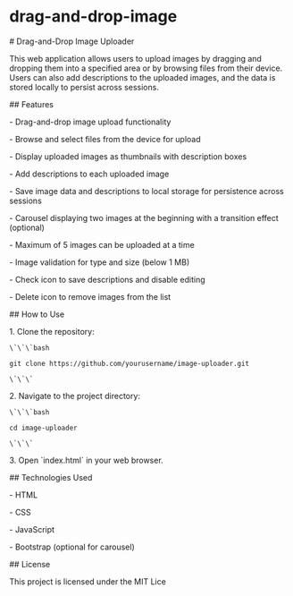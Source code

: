 # drag-and-drop-image
\# Drag-and-Drop Image Uploader

  

This web application allows users to upload images by dragging and dropping them into a specified area or by browsing files from their device. Users can also add descriptions to the uploaded images, and the data is stored locally to persist across sessions.

  

\## Features

  

\- Drag-and-drop image upload functionality

\- Browse and select files from the device for upload

\- Display uploaded images as thumbnails with description boxes

\- Add descriptions to each uploaded image

\- Save image data and descriptions to local storage for persistence across sessions

\- Carousel displaying two images at the beginning with a transition effect (optional)

\- Maximum of 5 images can be uploaded at a time

\- Image validation for type and size (below 1 MB)

\- Check icon to save descriptions and disable editing

\- Delete icon to remove images from the list

  

\## How to Use

  

1\. Clone the repository:

    \`\`\`bash

    git clone https://github.com/yourusername/image-uploader.git

    \`\`\`

2\. Navigate to the project directory:

    \`\`\`bash

    cd image-uploader

    \`\`\`

3\. Open \`index.html\` in your web browser.

  

\## Technologies Used

  

\- HTML

\- CSS

\- JavaScript

\- Bootstrap (optional for carousel)

  

\## License

  

This project is licensed under the MIT Lice

